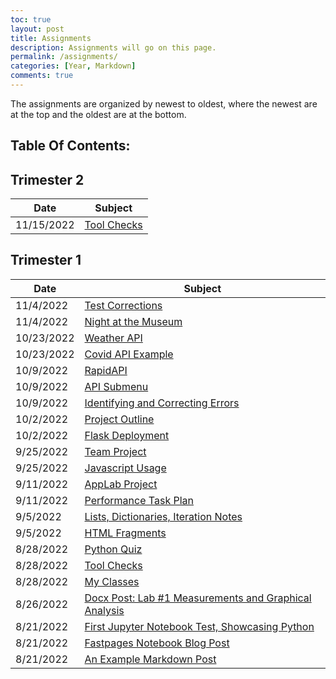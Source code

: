 ```yaml
---
toc: true
layout: post
title: Assignments
description: Assignments will go on this page.
permalink: /assignments/
categories: [Year, Markdown]
comments: true
---
```


The assignments are organized by newest to oldest, where the newest are at the top and the oldest are at the bottom.

## Table Of Contents:

## Trimester 2

| Date | Subject |
|-|-|
| 11/15/2022 | [Tool Checks]() |

## Trimester 1

| Date | Subject |
|-|-|
| 11/4/2022 | [Test Corrections](https://davidvasilev1.github.io/fastpages/finals%20test) |
| 11/4/2022 | [Night at the Museum](https://davidvasilev1.github.io/fastpages/N@TM) |
| 10/23/2022 | [Weather API](https://davidvasilev1.github.io/fastpages/data/weather) |
| 10/23/2022 | [Covid API Example](https://davidvasilev1.github.io/fastpages/data/covid) |
| 10/9/2022 | [RapidAPI](https://davidvasilev1.github.io/fastpages/jupyter/trimester%201/tri%201%20assignments/2022/10/09/PBL-python_rapidapi.html) |
| 10/9/2022 | [API Submenu](https://davidvasilev1.github.io/fastpages/markdown/trimester%201/tri%201%20assignments/2022/10/09/api.html) |
| 10/9/2022 | [Identifying and Correcting Errors](https://davidvasilev1.github.io/fastpages/jupyter/trimester%201/tri%201%20assignments/2022/10/09/AP-error_testing.html) |
| 10/2/2022 | [Project Outline](https://davidvasilev1.github.io/fastpages/jupyter/trimester%201/tri%201%20assignments/2022/10/02/project-outline.html) |
| 10/2/2022 | [Flask Deployment](https://davidvasilev1.github.io/fastpages/markdown/trimester%201/tri%201%20assignments/2022/10/02/output.html) |
| 9/25/2022 | [Team Project](https://davidvasilev1.github.io/fastpages/markdown/trimester%201/tri%201%20assignments/2022/09/25/group-project.html) |
| 9/25/2022 | [Javascript Usage](https://davidvasilev1.github.io/fastpages/jupyter/trimester%201/tri%201%20assignments/2022/09/25/javascript.html) |
| 9/11/2022 | [AppLab Project](https://davidvasilev1.github.io/fastpages/markdown/trimester%201/tri%201%20assignments/2022/09/11/AppLab-project.html) |
| 9/11/2022 | [Performance Task Plan](https://davidvasilev1.github.io/fastpages/markdown/trimester%201/tri%201%20assignments/2022/09/11/performance-task-plan.html) |
| 9/5/2022 | [Lists, Dictionaries, Iteration Notes](https://davidvasilev1.github.io/fastpages/jupyter/trimester%201/tri%201%20notes/2022/08/30/Lists,-Dictionaries,-Iteration.html) |
| 9/5/2022 | [HTML Fragments](https://davidvasilev1.github.io/fastpages/markdown/trimester%201/tri%201%20assignments/2022/09/05/html-blog.html) |
| 8/28/2022 | [Python Quiz](https://davidvasilev1.github.io/fastpages/jupyter/trimester%201/tri%201%20assignments/2022/08/28/python-quiz.html)
| 8/28/2022 | [Tool Checks](https://davidvasilev1.github.io/fastpages/jupyter/trimester%201/tri%201%20assignments/2022/08/28/tool-check.html)
| 8/28/2022 | [My Classes](https://davidvasilev1.github.io/fastpages/markdown/trimester%201/classes/tri%201%20assignments/2022/08/28/classes.html) |
| 8/26/2022 | [Docx Post: Lab #1 Measurements and Graphical Analysis](https://davidvasilev1.github.io/fastpages/2022/08/26/Docx-Post-Lab-1-Measurements-and-Graphical-Analysis.html) |
| 8/21/2022 | [First Jupyter Notebook Test, Showcasing Python](https://davidvasilev1.github.io/fastpages/trimester%201/python/tri%201%20assignments/2022/08/21/jupyter-notebook.html) |
| 8/21/2022 | [Fastpages Notebook Blog Post](https://davidvasilev1.github.io/fastpages/jupyter/trimester%201/tri%201%20assignments/2020/02/20/test.html) |
| 8/21/2022 | [An Example Markdown Post](https://davidvasilev1.github.io/fastpages/markdown/trimester%201/tri%201%20assignments/2020/01/14/test-markdown-post.html) |
